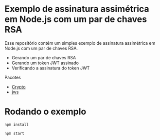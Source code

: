 # Exemplo de assinatura assimétrica em Node.js com um par de chaves RSA

Esse repositório contém um simples exemplo de assinatura assimétrica em Node.js com um par de chaves RSA.

- Gerando um par de chaves RSA
- Gerando um token JWT assinado
- Verificando a assinatura do token JWT

Pacotes

- [Crypto](https://nodejs.org/api/crypto.html)
- [jws](https://github.com/auth0/node-jws)

# Rodando o exemplo

```bash
npm install

npm start
```
